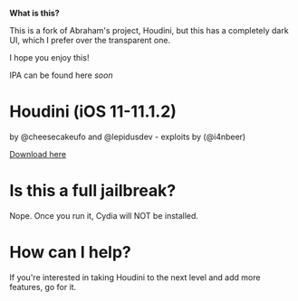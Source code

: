 **What is this?**

This is a fork of Abraham's project, Houdini, but this has a completely dark UI, which I prefer over the transparent one.

I hope you enjoy this!

IPA can be found here *soon*

# Houdini (iOS 11-11.1.2)

by @cheesecakeufo and @lepidusdev - exploits by (@i4nbeer)

[Download here](https://goo.gl/k5vEUJ)

# Is this a full jailbreak?
Nope. Once you run it, Cydia will NOT be installed.

# How can I help?
If you're interested in taking Houdini to the next level and add more features, go for it.
